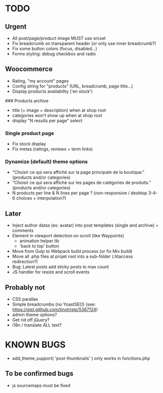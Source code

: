# TODO

## Urgent

* All post/page/product image MUST use srcset
* Fix breadcrumb on transparent header (or only use inner breadcrumb?)
* Fix some button colors (focus, disabled...)
* Forms styling: debug checkbox and radio

## Woocommerce

* Rating, "my account" pages
* Config string for "products" (URL, breadcrumb, page title...)
* Display products availability ('en stock')

### Products archive

* title (+ image + description) when at shop root
* categories won't show up when at shop root
* display "N results per page" select

### Single product page

* Fix stock display
* Fix metas (ratings, reviews + term links)

### Dynamize (default) theme options

* "Choisir ce qui sera affiché sur la page principale de la boutique." (products and/or categories)
* "Choisir ce qui sera affiché sur les pages de catégories de produits." (products and/or categories)
* N products per line & N lines per page ? (non-responsive / desktop 3-4-6 choices + interpolation?)

## Later

* Inject author datas (ex: avatar) into post templates (single and archive) + comments
* Element in viewport detection on scroll (like Waypoints)
  * animation helper lib
  * 'back to top' button
* Move from Gulp to Webpack build process (or fix Mix build)
* Move all .php files at projet root into a sub-folder (.htaccess redirection?)
* Bug: Latest posts add sticky posts to max count
* JS handler for resize and scroll events

## Probably not

* CSS parallax
* Simple breadcrumbs (no YoastSEO) (see: https://gist.github.com/tinotriste/5387124)
* admin theme options?
* Get rid off jQuery?
* i18n / translate ALL text?

# KNOWN BUGS

* add_theme_support( 'post-thumbnails' ) only works in functions.php

## To be confirmed bugs

* js sourcemaps must be fixed
